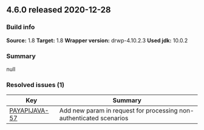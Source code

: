 ## 4.6.0 released 2020-12-28 
### Build info 
**Source:** 1.8 
**Target:** 1.8 
**Wrapper version:** drwp-4.10.2.3 
**Used jdk:** 10.0.2

### Summary 
null
### Resolved issues (1) 
|Key|Summary| 
|---|---|
|[PAYAPIJAVA-57](https://jira.int.payments.worldline.com/browse/PAYAPIJAVA-57)|Add new param in request for processing non-authenticated scenarios|
